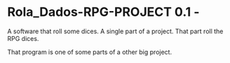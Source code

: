 # Rola_Dados-RPG-PROJECT 0.1 -
A software that roll some dices. A single part of a project. That part roll the RPG dices.

That program is one of some parts of a other big project.
